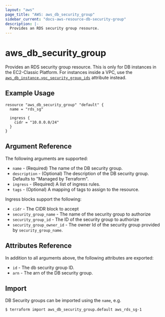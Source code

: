 ```yaml
---
layout: "aws"
page_title: "AWS: aws_db_security_group"
sidebar_current: "docs-aws-resource-db-security-group"
description: |-
  Provides an RDS security group resource.
---
```


# aws_db_security_group

Provides an RDS security group resource. This is only for DB instances in the
EC2-Classic Platform. For instances inside a VPC, use the
[`aws_db_instance.vpc_security_group_ids`](/docs/providers/aws/r/db_instance.html#vpc_security_group_ids)
attribute instead.

## Example Usage

```hcl
resource "aws_db_security_group" "default" {
  name = "rds_sg"

  ingress {
    cidr = "10.0.0.0/24"
  }
}
```

## Argument Reference

The following arguments are supported:

* `name` - (Required) The name of the DB security group.
* `description` - (Optional) The description of the DB security group. Defaults to "Managed by Terraform".
* `ingress` - (Required) A list of ingress rules.
* `tags` - (Optional) A mapping of tags to assign to the resource.

Ingress blocks support the following:

* `cidr` - The CIDR block to accept
* `security_group_name` - The name of the security group to authorize
* `security_group_id` - The ID of the security group to authorize
* `security_group_owner_id` - The owner Id of the security group provided
  by `security_group_name`.

## Attributes Reference

In addition to all arguments above, the following attributes are exported:

* `id` - The db security group ID.
* `arn` - The arn of the DB security group.


## Import

DB Security groups can be imported using the `name`, e.g.

```
$ terraform import aws_db_security_group.default aws_rds_sg-1
```
